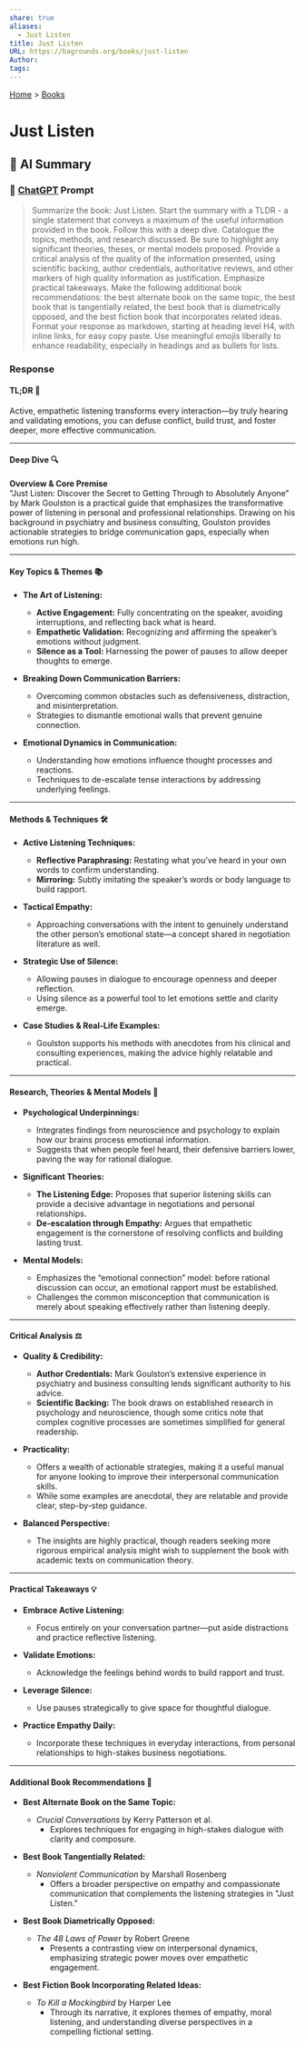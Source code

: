 ```yaml
---
share: true
aliases:
  - Just Listen
title: Just Listen
URL: https://bagrounds.org/books/just-listen
Author: 
tags: 
---
```

[Home](../index.md) > [Books](./index.md)  
# Just Listen  
## 🤖 AI Summary  
### 💬 [ChatGPT](https://chat.com) Prompt  
> Summarize the book: Just Listen. Start the summary with a TLDR - a single statement that conveys a maximum of the useful information provided in the book. Follow this with a deep dive. Catalogue the topics, methods, and research discussed. Be sure to highlight any significant theories, theses, or mental models proposed. Provide a critical analysis of the quality of the information presented, using scientific backing, author credentials, authoritative reviews, and other markers of high quality information as justification. Emphasize practical takeaways. Make the following additional book recommendations: the best alternate book on the same topic, the best book that is tangentially related, the best book that is diametrically opposed, and the best fiction book that incorporates related ideas. Format your response as markdown, starting at heading level H4, with inline links, for easy copy paste. Use meaningful emojis liberally to enhance readability, especially in headings and as bullets for lists.  
  
### Response  
#### TL;DR 🚀  
Active, empathetic listening transforms every interaction—by truly hearing and validating emotions, you can defuse conflict, build trust, and foster deeper, more effective communication.  
  
---  
  
#### Deep Dive 🔍  
**Overview & Core Premise**    
"Just Listen: Discover the Secret to Getting Through to Absolutely Anyone" by Mark Goulston is a practical guide that emphasizes the transformative power of listening in personal and professional relationships. Drawing on his background in psychiatry and business consulting, Goulston provides actionable strategies to bridge communication gaps, especially when emotions run high.  
  
---  
  
#### Key Topics & Themes 📚  
- **The Art of Listening:**    
  - **Active Engagement:** Fully concentrating on the speaker, avoiding interruptions, and reflecting back what is heard.    
  - **Empathetic Validation:** Recognizing and affirming the speaker’s emotions without judgment.    
  - **Silence as a Tool:** Harnessing the power of pauses to allow deeper thoughts to emerge.  
  
- **Breaking Down Communication Barriers:**    
  - Overcoming common obstacles such as defensiveness, distraction, and misinterpretation.    
  - Strategies to dismantle emotional walls that prevent genuine connection.  
  
- **Emotional Dynamics in Communication:**    
  - Understanding how emotions influence thought processes and reactions.    
  - Techniques to de-escalate tense interactions by addressing underlying feelings.  
  
---  
  
#### Methods & Techniques 🛠️  
- **Active Listening Techniques:**    
  - **Reflective Paraphrasing:** Restating what you’ve heard in your own words to confirm understanding.    
  - **Mirroring:** Subtly imitating the speaker’s words or body language to build rapport.  
    
- **Tactical Empathy:**    
  - Approaching conversations with the intent to genuinely understand the other person’s emotional state—a concept shared in negotiation literature as well.  
  
- **Strategic Use of Silence:**    
  - Allowing pauses in dialogue to encourage openness and deeper reflection.    
  - Using silence as a powerful tool to let emotions settle and clarity emerge.  
  
- **Case Studies & Real-Life Examples:**    
  - Goulston supports his methods with anecdotes from his clinical and consulting experiences, making the advice highly relatable and practical.  
  
---  
  
#### Research, Theories & Mental Models 🧠  
- **Psychological Underpinnings:**    
  - Integrates findings from neuroscience and psychology to explain how our brains process emotional information.    
  - Suggests that when people feel heard, their defensive barriers lower, paving the way for rational dialogue.  
  
- **Significant Theories:**    
  - **The Listening Edge:** Proposes that superior listening skills can provide a decisive advantage in negotiations and personal relationships.    
  - **De-escalation through Empathy:** Argues that empathetic engagement is the cornerstone of resolving conflicts and building lasting trust.  
  
- **Mental Models:**    
  - Emphasizes the “emotional connection” model: before rational discussion can occur, an emotional rapport must be established.    
  - Challenges the common misconception that communication is merely about speaking effectively rather than listening deeply.  
  
---  
  
#### Critical Analysis ⚖️  
- **Quality & Credibility:**    
  - **Author Credentials:** Mark Goulston’s extensive experience in psychiatry and business consulting lends significant authority to his advice.    
  - **Scientific Backing:** The book draws on established research in psychology and neuroscience, though some critics note that complex cognitive processes are sometimes simplified for general readership.  
  
- **Practicality:**    
  - Offers a wealth of actionable strategies, making it a useful manual for anyone looking to improve their interpersonal communication skills.    
  - While some examples are anecdotal, they are relatable and provide clear, step-by-step guidance.  
  
- **Balanced Perspective:**    
  - The insights are highly practical, though readers seeking more rigorous empirical analysis might wish to supplement the book with academic texts on communication theory.  
  
---  
  
#### Practical Takeaways 💡  
- **Embrace Active Listening:**    
  - Focus entirely on your conversation partner—put aside distractions and practice reflective listening.    
  
- **Validate Emotions:**    
  - Acknowledge the feelings behind words to build rapport and trust.    
  
- **Leverage Silence:**    
  - Use pauses strategically to give space for thoughtful dialogue.    
  
- **Practice Empathy Daily:**    
  - Incorporate these techniques in everyday interactions, from personal relationships to high-stakes business negotiations.  
  
---  
  
#### Additional Book Recommendations 📖  
- **Best Alternate Book on the Same Topic:**    
  - *Crucial Conversations* by Kerry Patterson et al.    
    - Explores techniques for engaging in high-stakes dialogue with clarity and composure.  
  
- **Best Book Tangentially Related:**    
  - *Nonviolent Communication* by Marshall Rosenberg    
    - Offers a broader perspective on empathy and compassionate communication that complements the listening strategies in "Just Listen."  
  
- **Best Book Diametrically Opposed:**    
  - *The 48 Laws of Power* by Robert Greene    
    - Presents a contrasting view on interpersonal dynamics, emphasizing strategic power moves over empathetic engagement.  
  
- **Best Fiction Book Incorporating Related Ideas:**    
  - *To Kill a Mockingbird* by Harper Lee    
    - Through its narrative, it explores themes of empathy, moral listening, and understanding diverse perspectives in a compelling fictional setting.  

